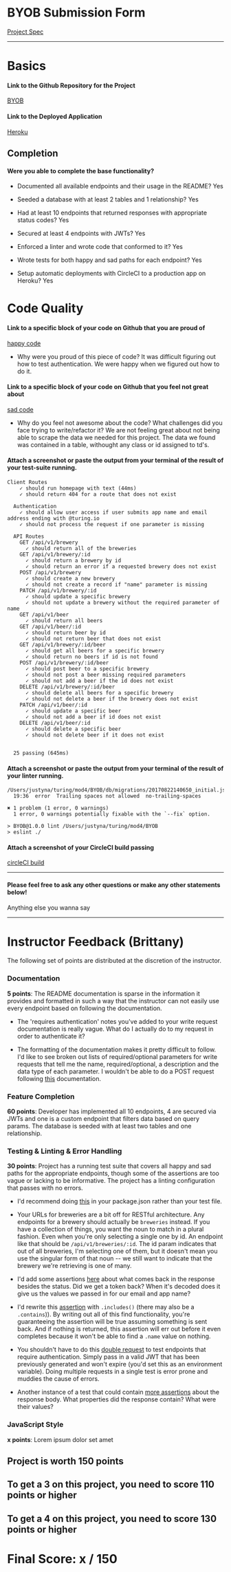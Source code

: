 # BYOB Submission Form

[Project Spec](http://frontend.turing.io/projects/build-your-own-backend.html)

------

# Basics

#### Link to the Github Repository for the Project
[BYOB](https://github.com/JustynaField/BYOB)

#### Link to the Deployed Application
[Heroku](https://jw-byob.herokuapp.com/)


## Completion

#### Were you able to complete the base functionality?

* Documented all available endpoints and their usage in the README?
Yes

* Seeded a database with at least 2 tables and 1 relationship?
Yes

* Had at least 10 endpoints that returned responses with appropriate status codes?
Yes

* Secured at least 4 endpoints with JWTs?
Yes

* Enforced a linter and wrote code that conformed to it?
Yes

* Wrote tests for both happy and sad paths for each endpoint?
Yes

* Setup automatic deployments with CircleCI to a production app on Heroku?
Yes

# Code Quality

#### Link to a specific block of your code on Github that you are proud of
[happy code](https://github.com/JustynaField/BYOB/blob/aa749f174f5d05d565789cdbf01616a0505ee8ca/test/routes.spec.js#L124)

* Why were you proud of this piece of code?
It was difficult figuring out how to test authentication. We were happy when we figured out how to do it.

#### Link to a specific block of your code on Github that you feel not great about
[sad code](https://github.com/JustynaField/BYOB/blob/master/data.js)

* Why do you feel not awesome about the code? What challenges did you face trying to write/refactor it?
We are not feeling great about not being able to scrape the data we needed for this project. The data we found was contained in a table, withought any class or id assigned to td's.

#### Attach a screenshot or paste the output from your terminal of the result of your test-suite running.

```
Client Routes
    ✓ should run homepage with text (44ms)
    ✓ should return 404 for a route that does not exist

  Authentication
    ✓ should allow user access if user submits app name and email address ending with @turing.io
    ✓ should not process the request if one parameter is missing

  API Routes
    GET /api/v1/brewery
      ✓ should return all of the breweries
    GET /api/v1/brewery/:id
      ✓ should return a brewery by id
      ✓ should return an error if a requested brewery does not exist
    POST /api/v1/brewery
      ✓ should create a new brewery
      ✓ should not create a record if "name" parameter is missing
    PATCH /api/v1/brewery/:id
      ✓ should update a specific brewery
      ✓ should not update a brewery without the required parameter of name
    GET /api/v1/beer
      ✓ should return all beers
    GET /api/v1/beer/:id
      ✓ should return beer by id
      ✓ should not return beer that does not exist
    GET /api/v1/brewery/:id/beer
      ✓ should get all beers for a specific brewery
      ✓ should return no beers if id is not found
    POST /api/v1/brewery/:id/beer
      ✓ should post beer to a specific brewery
      ✓ should not post a beer missing required parameters
      ✓ should not add a beer if the id does not exist 
    DELETE /api/v1/brewery/:id/beer
      ✓ should delete all beers for a specific brewery
      ✓ should not delete a beer if the brewery does not exist
    PATCH /api/v1/beer/:id
      ✓ should update a specific beer
      ✓ should not add a beer if id does not exist
    DELETE /api/v1/beer/:id
      ✓ should delete a specific beer
      ✓ should not delete beer if it does not exist


  25 passing (645ms)
```

#### Attach a screenshot or paste the output from your terminal of the result of your linter running.

```
/Users/justyna/turing/mod4/BYOB/db/migrations/20170822140650_initial.js
  19:36  error  Trailing spaces not allowed  no-trailing-spaces

✖ 1 problem (1 error, 0 warnings)
  1 error, 0 warnings potentially fixable with the `--fix` option.
```
```
> BYOB@1.0.0 lint /Users/justyna/turing/mod4/BYOB
> eslint ./
```

#### Attach a screenshot of your CircleCI build passing

[circleCI build](http://i.imgur.com/g8Fd6aL.png)

-----

#### Please feel free to ask any other questions or make any other statements below!

Anything else you wanna say

-----


# Instructor Feedback (Brittany)

The following set of points are distributed at the discretion of the instructor.

### Documentation

**5 points**:  The README documentation is sparse in the information it provides and formatted in such a way that the instructor can not easily use every endpoint based on following the documentation.

* The 'requires authentication' notes you've added to your write request documentation is really vague. What do I actually do to my request in order to authenticate it?

* The formatting of the documentation makes it pretty difficult to follow. I'd like to see broken out lists of required/optional parameters for write requests that tell me the name, required/optional, a description and the data type of each parameter. I wouldn't be able to do a POST request following [this](https://github.com/JustynaField/BYOB#post-apiv1breweryidbeer) documentation.

### Feature Completion

**60 points**: Developer has implemented all 10 endpoints, 4 are secured via JWTs and one is a custom endpoint that filters data based on query params. The database is seeded with at least two tables and one relationship.

### Testing & Linting & Error Handling

**30 points**: Project has a running test suite that covers all happy and sad paths for the appropriate endpoints, though some of the assertions are too vague or lacking to be informative. The project has a linting configuration that passes with no errors.

* I'd recommend doing [this](https://github.com/JustynaField/BYOB/blob/master/test/routes.spec.js#L4) in your package.json rather than your test file.

* Your URLs for breweries are a bit off for RESTful architecture. Any endpoints for a brewery should actually be `breweries` instead. If you have a collection of things, you want the noun to match in a plural fashion. Even when you're only selecting a single one by id. An endpoint like that should be `/api/v1/breweries/:id`. The id param indicates that out of all breweries, I'm selecting one of them, but it doesn't mean you use the singular form of that noun -- we still want to indicate that the brewery we're retrieving is one of many.

* I'd add some assertions [here](https://github.com/JustynaField/BYOB/blob/master/test/routes.spec.js#L47) about what comes back in the response besides the status. Did we get a token back? When it's decoded does it give us the values we passed in for our email and app name?

* I'd rewrite this [assertion](https://github.com/JustynaField/BYOB/blob/master/test/routes.spec.js#L89-L91) with `.includes()` (there may also be a `.contains`)). By writing out all of this find functionality, you're guaranteeing the assertion will be true assuming something is sent back. And if nothing is returned, this assertion will err out before it even completes because it won't be able to find a `.name` value on nothing.

* You shouldn't have to do this [double request](https://github.com/JustynaField/BYOB/blob/master/test/routes.spec.js#L126-L140) to test endpoints that require authentication. Simply pass in a valid JWT that has been previously generated and won't expire (you'd set this as an environment variable). Doing multiple requests in a single test is error prone and muddies the cause of errors.

* Another instance of a test that could contain [more assertions](https://github.com/JustynaField/BYOB/blob/master/test/routes.spec.js#L277-L284) about the response body. What properties did the response contain? What were their values?


### JavaScript Style

**x points**: Lorem ipsum dolor set amet

## Project is worth 150 points

## To get a 3 on this project, you need to score 110 points or higher
## To get a 4 on this project, you need to score 130 points or higher

# Final Score: x / 150
